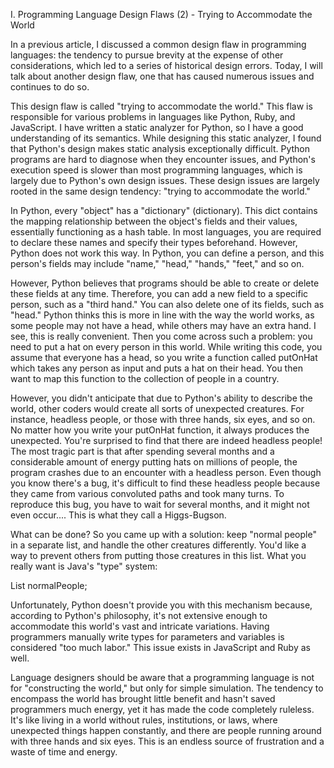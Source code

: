  I. Programming Language Design Flaws (2) - Trying to Accommodate the World

In a previous article, I discussed a common design flaw in programming languages: the tendency to pursue brevity at the expense of other considerations, which led to a series of historical design errors. Today, I will talk about another design flaw, one that has caused numerous issues and continues to do so.

This design flaw is called "trying to accommodate the world." This flaw is responsible for various problems in languages like Python, Ruby, and JavaScript. I have written a static analyzer for Python, so I have a good understanding of its semantics. While designing this static analyzer, I found that Python's design makes static analysis exceptionally difficult. Python programs are hard to diagnose when they encounter issues, and Python's execution speed is slower than most programming languages, which is largely due to Python's own design issues. These design issues are largely rooted in the same design tendency: "trying to accommodate the world."

In Python, every "object" has a "dictionary" (dictionary). This dict contains the mapping relationship between the object's fields and their values, essentially functioning as a hash table. In most languages, you are required to declare these names and specify their types beforehand. However, Python does not work this way. In Python, you can define a person, and this person's fields may include "name," "head," "hands," "feet," and so on.

However, Python believes that programs should be able to create or delete these fields at any time. Therefore, you can add a new field to a specific person, such as a "third hand." You can also delete one of its fields, such as "head." Python thinks this is more in line with the way the world works, as some people may not have a head, while others may have an extra hand. I see, this is really convenient. Then you come across such a problem: you need to put a hat on every person in this world. While writing this code, you assume that everyone has a head, so you write a function called putOnHat which takes any person as input and puts a hat on their head. You then want to map this function to the collection of people in a country.

However, you didn't anticipate that due to Python's ability to describe the world, other coders would create all sorts of unexpected creatures. For instance, headless people, or those with three hands, six eyes, and so on. No matter how you write your putOnHat function, it always produces the unexpected. You're surprised to find that there are indeed headless people! The most tragic part is that after spending several months and a considerable amount of energy putting hats on millions of people, the program crashes due to an encounter with a headless person. Even though you know there's a bug, it's difficult to find these headless people because they came from various convoluted paths and took many turns. To reproduce this bug, you have to wait for several months, and it might not even occur.... This is what they call a Higgs-Bugson.

What can be done? So you came up with a solution: keep "normal people" in a separate list, and handle the other creatures differently. You'd like a way to prevent others from putting those creatures in this list. What you really want is Java's "type" system:

List<PersonWithOneHeadAndTwoHands> normalPeople;

Unfortunately, Python doesn't provide you with this mechanism because, according to Python's philosophy, it's not extensive enough to accommodate this world's vast and intricate variations. Having programmers manually write types for parameters and variables is considered "too much labor." This issue exists in JavaScript and Ruby as well.

Language designers should be aware that a programming language is not for "constructing the world," but only for simple simulation. The tendency to encompass the world has brought little benefit and hasn't saved programmers much energy, yet it has made the code completely ruleless. It's like living in a world without rules, institutions, or laws, where unexpected things happen constantly, and there are people running around with three hands and six eyes. This is an endless source of frustration and a waste of time and energy.